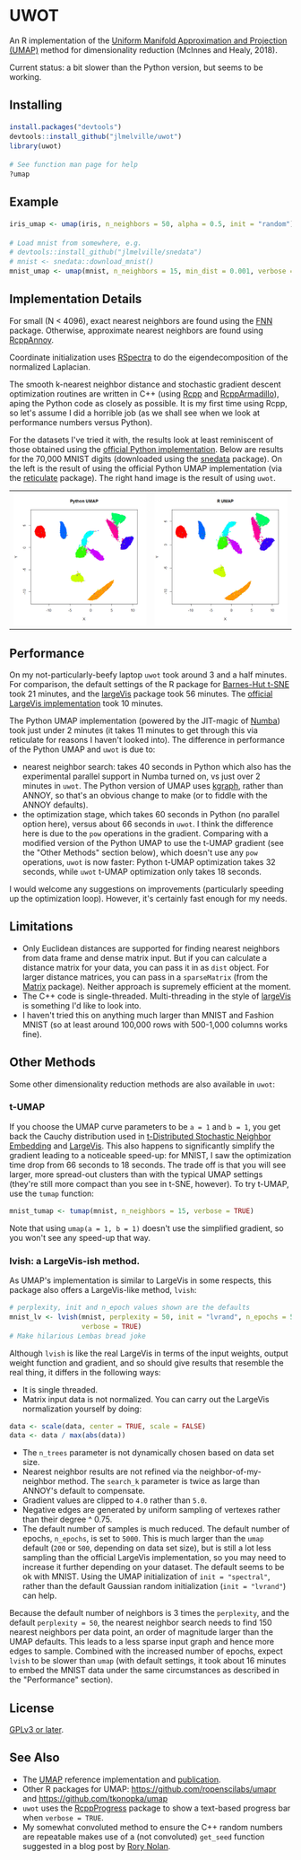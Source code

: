 # UWOT

An R implementation of the 
[Uniform Manifold Approximation and Projection (UMAP)](https://arxiv.org/abs/1802.03426) 
method for dimensionality reduction (McInnes and Healy, 2018).

Current status: a bit slower than the Python version, but seems to be working.

## Installing

```R
install.packages("devtools")
devtools::install_github("jlmelville/uwot")
library(uwot)

# See function man page for help
?umap
```

## Example

```R
iris_umap <- umap(iris, n_neighbors = 50, alpha = 0.5, init = "random")

# Load mnist from somewhere, e.g.
# devtools::install_github("jlmelville/snedata")
# mnist <- snedata::download_mnist()
mnist_umap <- umap(mnist, n_neighbors = 15, min_dist = 0.001, verbose = TRUE)
```

## Implementation Details

For small (N < 4096), exact nearest neighbors are found using the 
[FNN](https://cran.r-project.org/package=FNN) package. Otherwise, approximate
nearest neighbors are found using 
[RcppAnnoy](https://cran.r-project.org/package=RcppAnnoy).

Coordinate initialization uses
[RSpectra](https://cran.r-project.org/package=RSpectra) to do the
eigendecomposition of the normalized Laplacian.

The smooth k-nearest neighbor distance and stochastic gradient descent
optimization routines are written in C++ (using
[Rcpp](https://cran.r-project.org/package=Rcpp) and 
[RcppArmadillo](https://cran.r-project.org/package=RcppArmadillo)), aping
the Python code as closely as possible. It is my first time using Rcpp, so 
let's assume I did a horrible job (as we shall see when we look at performance
numbers versus Python).

For the datasets I've tried it with, the results look at least
reminiscent of those obtained using the 
[official Python implementation](https://github.com/lmcinnes/umap).
Below are results for the 70,000 MNIST digits (downloaded using the
[snedata](https://github.com/jlmelville/snedata) package). On the left
is the result of using the official Python UMAP implementation 
(via the [reticulate](https://cran.r-project.org/package=reticulate) package).
The right hand image is the result of using `uwot`.

|                                    |                                  |
|------------------------------------|----------------------------------|
| ![mnist-py.png](mnist-py.png)      | ![mnist-r.png](mnist-r.png)      |

## Performance

On my not-particularly-beefy laptop `uwot` took around 3 and a half minutes. 
For comparison, the default settings of the R package for
[Barnes-Hut t-SNE](https://cran.r-project.org/package=Rtsne) took 21 minutes, and the
[largeVis](https://github.com/elbamos/largeVis) package took 56 minutes. The
[official LargeVis implementation](https://github.com/lferry007/LargeVis) took
10 minutes. 

The Python UMAP implementation (powered by the JIT-magic of
[Numba](https://numba.pydata.org/)) took just under 2 minutes (it takes 11
minutes to get through this via reticulate for reasons I haven't looked into).
The difference in performance of the Python UMAP and `uwot` is due to:

* nearest neighbor search: takes 40 seconds in Python which also has the
experimental parallel support in Numba turned on, vs just over 2 minutes in
`uwot`. The Python version of UMAP uses
[kgraph](https://github.com/aaalgo/kgraph), rather than ANNOY, so that's an
obvious change to make (or to fiddle with the ANNOY defaults). 
* the optimization stage, which takes 60 seconds in Python (no parallel option
here), versus about 66 seconds in `uwot`. I think the difference here is due to
the `pow` operations in the gradient. Comparing with a modified version of the
Python UMAP to use the t-UMAP gradient (see the "Other Methods" section below), 
which doesn't use any `pow` operations, `uwot` is now faster: Python t-UMAP
optimization takes 32 seconds, while `uwot` t-UMAP optimization only takes 18
seconds.

I would welcome any suggestions on improvements (particularly speeding up the
optimization loop). However, it's certainly fast enough for my needs.

## Limitations

* Only Euclidean distances are supported for finding nearest neighbors from data frame
and dense matrix input. But if you can calculate a distance matrix for your data, you
can pass it in as `dist` object. For larger distance matrices, you can pass in a 
`sparseMatrix` (from the [Matrix](https://cran.r-project.org/package=Matrix) package).
Neither approach is supremely efficient at the moment.
* The C++ code is single-threaded. Multi-threading in the style of 
[largeVis](https://github.com/elbamos/largeVis) is something I'd like to look
into.
* I haven't tried this on anything much larger than MNIST and Fashion MNIST (so
at least around 100,000 rows with 500-1,000 columns works fine).

## Other Methods

Some other dimensionality reduction methods are also available in `uwot`:

### t-UMAP

If you choose the UMAP curve parameters to be `a = 1` and `b = 1`, you get
back the Cauchy distribution used in 
[t-Distributed Stochastic Neighbor Embedding](https://lvdmaaten.github.io/tsne/) 
and [LargeVis](https://arxiv.org/abs/1602.00370). This also happens to
significantly simplify the gradient leading to a noticeable speed-up: for MNIST,
I saw the optimization time drop from 66 seconds to 18 seconds. The trade off is
that you will see larger, more spread-out clusters than with the typical UMAP
settings (they're still more compact than you see in t-SNE, however). To try
t-UMAP, use the `tumap` function:

```R
mnist_tumap <- tumap(mnist, n_neighbors = 15, verbose = TRUE)
```

Note that using `umap(a = 1, b = 1)` doesn't use the simplified gradient, so
you won't see any speed-up that way.

### lvish: a LargeVis-ish method.

As UMAP's implementation is similar to LargeVis in some respects, this package
also offers a LargeVis-like method, `lvish`:

```R
# perplexity, init and n_epoch values shown are the defaults
mnist_lv <- lvish(mnist, perplexity = 50, init = "lvrand", n_epochs = 5000, 
                  verbose = TRUE)
# Make hilarious Lembas bread joke
```

Although `lvish` is like the real LargeVis in terms of the input weights, output
weight function and gradient, and so should give results that resemble the real
thing, it differs in the following ways:

* It is single threaded.
* Matrix input data is not normalized. You can carry out the LargeVis normalization
yourself by doing:
```R
data <- scale(data, center = TRUE, scale = FALSE)
data <- data / max(abs(data))
```
* The `n_trees` parameter is not dynamically chosen based on data set size.
* Nearest neighbor results are not refined via the neighbor-of-my-neighbor
method. The `search_k` parameter is twice as large than ANNOY's default to
compensate.
* Gradient values are clipped to `4.0` rather than `5.0`.
* Negative edges are generated by uniform sampling of vertexes rather than their
degree ^ 0.75.
* The default number of samples is much reduced. The default number of epochs,
`n_epochs`, is set to `5000`. This is much larger than the `umap` default (`200`
or `500`, depending on data set size), but is still a lot less sampling than the
official LargeVis implementation, so you may need to increase it further
depending on your dataset. The default seems to be ok with MNIST. Using the UMAP
initialization of `init = "spectral"`, rather than the default Gaussian random
initialization (`init = "lvrand"`) can help.

Because the default number of neighbors is 3 times the `perplexity`, and the
default `perplexity = 50`, the nearest neighbor search needs to find 150 nearest
neighbors per data point, an order of magnitude larger than the UMAP defaults.
This leads to a less sparse input graph and hence more edges to sample. Combined
with the increased number of epochs, expect `lvish` to be slower than `umap` 
(with default settings, it took about 16 minutes to embed the MNIST data under
the same circumstances as described in the "Performance" section).

## License

[GPLv3 or later](https://www.gnu.org/licenses/gpl-3.0.txt).

## See Also

* The [UMAP](https://github.com/lmcinnes/umap) reference implementation and
[publication](https://arxiv.org/abs/1802.03426).
* Other R packages for UMAP: https://github.com/ropenscilabs/umapr and 
https://github.com/tkonopka/umap
* `uwot` uses the [RcppProgress](https://cran.r-project.org/package=RcppProgress)
package to show a text-based progress bar when `verbose = TRUE`.
* My somewhat convoluted method to ensure the C++ random numbers are repeatable
makes use of a (not convoluted) `get_seed` function suggested in a blog post by 
[Rory Nolan](http://rorynolan.rbind.io/2018/05/08/rcsetseed/).
